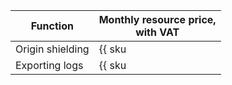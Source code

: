 | Function | Monthly resource price,<br>with VAT |
| ------------------- | ----------------------- |
| Origin shielding | {{ sku|KZT|cdn.logs.shielding|string }} |
| Exporting logs | {{ sku|KZT|cdn.logs.raw|string }} |

